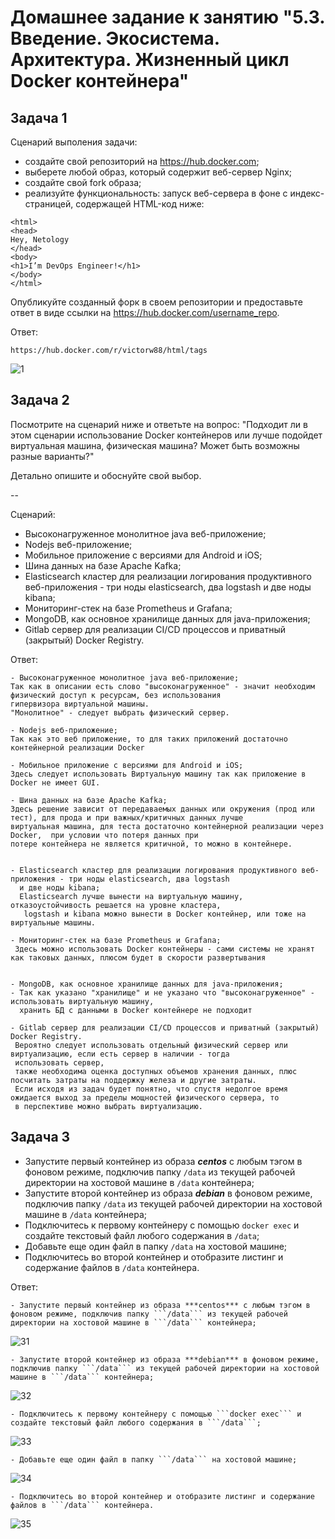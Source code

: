 # Домашнее задание к занятию "5.3. Введение. Экосистема. Архитектура. Жизненный цикл Docker контейнера"


## Задача 1

Сценарий выполения задачи:

- создайте свой репозиторий на https://hub.docker.com;
- выберете любой образ, который содержит веб-сервер Nginx;
- создайте свой fork образа;
- реализуйте функциональность:
запуск веб-сервера в фоне с индекс-страницей, содержащей HTML-код ниже:
```
<html>
<head>
Hey, Netology
</head>
<body>
<h1>I’m DevOps Engineer!</h1>
</body>
</html>
```
Опубликуйте созданный форк в своем репозитории и предоставьте ответ в виде ссылки на https://hub.docker.com/username_repo.

Ответ:
```
https://hub.docker.com/r/victorw88/html/tags
```
![1](https://user-images.githubusercontent.com/94568542/165861520-0575ffe9-9913-4eb4-9f42-2193fc5c2611.jpg)



## Задача 2

Посмотрите на сценарий ниже и ответьте на вопрос:
"Подходит ли в этом сценарии использование Docker контейнеров или лучше подойдет виртуальная машина, физическая машина? Может быть возможны разные варианты?"

Детально опишите и обоснуйте свой выбор.

--

Сценарий:
- Высоконагруженное монолитное java веб-приложение;
- Nodejs веб-приложение;
- Мобильное приложение c версиями для Android и iOS;
- Шина данных на базе Apache Kafka;
- Elasticsearch кластер для реализации логирования продуктивного веб-приложения - три ноды elasticsearch, два logstash и две ноды kibana;
- Мониторинг-стек на базе Prometheus и Grafana;
- MongoDB, как основное хранилище данных для java-приложения;
- Gitlab сервер для реализации CI/CD процессов и приватный (закрытый) Docker Registry.

Ответ:
```
- Высоконагруженное монолитное java веб-приложение;
Так как в описании есть слово "высоконагруженное" - значит необходим физический доступ к ресурсам, без использования 
гипервизора виртуальной машины.
"Монолитное" - следует выбрать физический сервер. 

- Nodejs веб-приложение;
Так как это веб приложение, то для таких приложений достаточно контейнерной реализации Docker

- Мобильное приложение c версиями для Android и iOS;
Здесь следует использовать Виртуальную машину так как приложение в Docker не имеет GUI.

- Шина данных на базе Apache Kafka;
Здесь решение зависит от передаваемых данных или окружения (прод или тест), для прода и при важных/критичных данных лучше 
виртуальная машина, для теста достаточно контейнерной реализации через Docker,  при условии что потеря данных при 
потере контейнера не является критичной, то можно в контейнере.


- Elasticsearch кластер для реализации логирования продуктивного веб-приложения - три ноды elasticsearch, два logstash
  и две ноды kibana;
  Elasticsearсh лучше вынести на виртуальную машину, отказоустойчивость решается на уровне кластера, 
   logstash и kibana можно вынести в Docker контейнер, или тоже на виртуальные машины.
  
- Мониторинг-стек на базе Prometheus и Grafana;
 Здесь можно использовать Docker контейнеры - сами системы не хранят как таковых данных, плюсом будет в скорости развертывания


- MongoDB, как основное хранилище данных для java-приложения;
- Так как указано "хранилище" и не указано что "высоконагруженное" - использовать виртуальную машину, 
  хранить БД с данными в Docker контейнере не подходит

- Gitlab сервер для реализации CI/CD процессов и приватный (закрытый) Docker Registry.
 Вероятно следует использовать отдельный физический сервер или виртуализацию, если есть сервер в наличии - тогда 
 использовать сервер, 
 также необходима оценка доступных объемов хранения данных, плюс посчитать затраты на поддержку железа и другие затраты.
 Если исходя из задач будет понятно, что спустя недолгое время ожидается выход за пределы мощностей физического сервера, то 
 в перспективе можно выбрать виртуализацию.
```

## Задача 3

- Запустите первый контейнер из образа ***centos*** c любым тэгом в фоновом режиме, подключив папку ```/data``` из текущей рабочей директории на хостовой машине в ```/data``` контейнера;
- Запустите второй контейнер из образа ***debian*** в фоновом режиме, подключив папку ```/data``` из текущей рабочей директории на хостовой машине в ```/data``` контейнера;
- Подключитесь к первому контейнеру с помощью ```docker exec``` и создайте текстовый файл любого содержания в ```/data```;
- Добавьте еще один файл в папку ```/data``` на хостовой машине;
- Подключитесь во второй контейнер и отобразите листинг и содержание файлов в ```/data``` контейнера.

Ответ:
```
- Запустите первый контейнер из образа ***centos*** c любым тэгом в фоновом режиме, подключив папку ```/data``` из текущей рабочей директории на хостовой машине в ```/data``` контейнера;
```
![31](https://user-images.githubusercontent.com/94568542/165861046-93d8417f-da4b-476f-85db-684ad74680b1.jpg)


```
- Запустите второй контейнер из образа ***debian*** в фоновом режиме, подключив папку ```/data``` из текущей рабочей директории на хостовой машине в ```/data``` контейнера;
```
![32](https://user-images.githubusercontent.com/94568542/165861141-7f7b2b56-2347-42a6-a810-5bf3ad7877eb.jpg)


```
- Подключитесь к первому контейнеру с помощью ```docker exec``` и создайте текстовый файл любого содержания в ```/data```;
```
![33](https://user-images.githubusercontent.com/94568542/165861173-fd8a055f-5034-4aca-95d9-1e5fd22e2180.jpg)

```
- Добавьте еще один файл в папку ```/data``` на хостовой машине;
```
![34](https://user-images.githubusercontent.com/94568542/165861203-14b4c67b-8354-40a4-8124-3d8dde6a632b.jpg)

```
- Подключитесь во второй контейнер и отобразите листинг и содержание файлов в ```/data``` контейнера.
```
![35](https://user-images.githubusercontent.com/94568542/165861264-d90dca0e-37aa-44fb-abe3-bffd81bad605.jpg)
